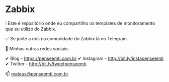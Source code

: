 # Zabbix

❕ Este é repositório onde eu compartilho os templates de monitoramento que eu utilizo do Zabbix.

✅ Se junte a nós na comunidade do Zabbix lá no Telegram.

📢 Minhas outras redes sociais:

✔ Blog           - https://penseemti.com.br
✔ Instagram - http://bit.ly/instapenseemti
✔ Twitter       - http://bit.ly/tweetpenseemti

📫 mateus@penseemti.com.br

